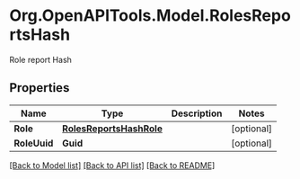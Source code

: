 # Org.OpenAPITools.Model.RolesReportsHash
Role report Hash

## Properties

Name | Type | Description | Notes
------------ | ------------- | ------------- | -------------
**Role** | [**RolesReportsHashRole**](RolesReportsHashRole.md) |  | [optional] 
**RoleUuid** | **Guid** |  | [optional] 

[[Back to Model list]](../../README.md#documentation-for-models) [[Back to API list]](../../README.md#documentation-for-api-endpoints) [[Back to README]](../../README.md)

